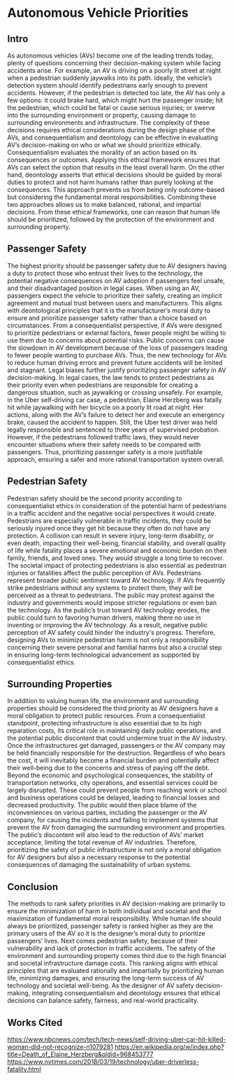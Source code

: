 # Autonomous Vehicle Priorities 

## Intro
As autonomous vehicles (AVs) become one of the leading trends today, plenty of questions concerning their decision-making system while facing accidents arise. For example, an AV is driving on a poorly lit street at night when a pedestrian suddenly jaywalks into its path. Ideally, the vehicle’s detection system should identify pedestrians early enough to prevent accidents. However, if the pedestrian is detected too late, the AV has only a few options: it could brake hard, which might hurt the passenger inside; hit the pedestrian, which could be fatal or cause serious injuries; or swerve into the surrounding environment or property, causing damage to surrounding environments and infrastructure. The complexity of these decisions requires ethical considerations during the design phase of the AVs, and consequentialism and deontology can be effective in evaluating AV’s decision-making on who or what we should prioritize ethically. Consequentialism evaluates the morality of an action based on its consequences or outcomes. Applying this ethical framework ensures that AVs can select the option that results in the least overall harm. On the other hand, deontology asserts that ethical decisions should be guided by moral duties to protect and not harm humans rather than purely looking at the consequences. This approach prevents us from being only outcome-based but considering the fundamental moral responsibilities. Combining these two approaches allows us to make balanced, rational, and impartial decisions. From these ethical frameworks, one can reason that human life should be prioritized, followed by the protection of the environment and surrounding property.

## Passenger Safety
The highest priority should be passenger safety due to AV designers having a duty to protect those who entrust their lives to the technology, the potential negative consequences on AV adoption if passengers feel unsafe, and their disadvantaged position in legal cases. When using an AV, passengers expect the vehicle to prioritize their safety, creating an implicit agreement and mutual trust between users and manufacturers. This aligns with deontological principles that it is the manufacturer’s moral duty to ensure and prioritize passenger safety rather than a choice based on circumstances. From a consequentialist perspective, if AVs were designed to prioritize pedestrians or external factors, fewer people might be willing to use them due to concerns about potential risks. Public concerns can cause the slowdown in AV development because of the loss of passengers leading to fewer people wanting to purchase AVs. Thus, the new technology for AVs to reduce human driving errors and prevent future accidents will be limited and stagnant. Legal biases further justify prioritizing passenger safety in AV decision-making. In legal cases, the law tends to protect pedestrians as their priority even when pedestrians are responsible for creating a dangerous situation, such as jaywalking or crossing unsafely. For example, in the Uber self-driving car case, a pedestrian, Elaine Herzberg was fatally hit while jaywalking with her bicycle on a poorly lit road at night. Her actions, along with the AV’s failure to detect her and execute an emergency brake, caused the accident to happen. Still, the Uber test driver was held legally responsible and sentenced to three years of supervised probation. However, if the pedestrians followed traffic laws, they would never encounter situations where their safety needs to be compared with passengers. Thus, prioritizing passenger safety is a more justifiable approach, ensuring a safer and more rational transportation system overall.

## Pedestrian Safety
Pedestrian safety should be the second priority according to consequentialist ethics in consideration of the potential harm of pedestrians in a traffic accident and the negative social perspectives it would create. Pedestrians are especially vulnerable in traffic incidents, they could be seriously injured once they get hit because they often do not have any protection. A collision can result in severe injury, long-term disability, or even death, impacting their well-being, financial stability, and overall quality of life while fatality places a severe emotional and economic burden on their family, friends, and loved ones. They would struggle a long time to recover. The societal impact of protecting pedestrians is also essential as pedestrian injuries or fatalities affect the public perception of AVs. Pedestrians represent broader public sentiment toward AV technology. If AVs frequently strike pedestrians without any systems to protect them, they will be perceived as a threat to pedestrians. The public may protest against the industry and governments would impose stricter regulations or even ban the technology. As the public’s trust toward AV technology erodes, the public could turn to favoring human drivers, making there no use in inventing or improving the AV technology. As a result, negative public perception of AV safety could hinder the industry's progress. Therefore, designing AVs to minimize pedestrian harm is not only a responsibility concerning their severe personal and familial harms but also a crucial step in ensuring long-term technological advancement as supported by consequentialist ethics.

## Surrounding Properties
In addition to valuing human life, the environment and surrounding properties should be considered the third priority as AV designers have a moral obligation to protect public resources. From a consequentialist standpoint, protecting infrastructure is also essential due to its high reparation costs, its critical role in maintaining daily public operations, and the potential public discontent that could undermine trust in the AV industry. Once the infrastructures get damaged, passengers or the AV company may be held financially responsible for the destruction. Regardless of who bears the cost, it will inevitably become a financial burden and potentially affect their well-being due to the concerns and stress of paying off the debt. Beyond the economic and psychological consequences, the stability of transportation networks, city operations, and essential services could be largely disrupted. These could prevent people from reaching work or school and business operations could be delayed, leading to financial losses and decreased productivity. The public would then place blame of the inconveniences on various parties, including the passenger or the AV company, for causing the incidents and failing to implement systems that prevent the AV from damaging the surrounding environment and properties. The public’s discontent will also lead to the reduction of AVs’ market acceptance, limiting the total revenue of AV industries. Therefore, prioritizing the safety of public infrastructure is not only a moral obligation for AV designers but also a necessary response to the potential consequences of damaging the sustainability of urban systems.

 ## Conclusion
The methods to rank safety priorities in AV decision-making are primarily to ensure the minimization of harm in both individual and societal and the maximization of fundamental moral responsibility. While human life should always be prioritized, passenger safety is ranked higher as they are the primary users of the AV so it is the designer’s moral duty to prioritize passengers’ lives. Next comes pedestrian safety, because of their vulnerability and lack of protection in traffic accidents. The safety of the environment and surrounding property comes third due to the high financial and societal infrastructure damage costs. This ranking aligns with ethical principles that are evaluated rationally and impartially by prioritizing human life, minimizing damages, and ensuring the long-term success of AV technology and societal well-being. As the designer of AV safety decision-making, integrating consequentialism and deontology ensures that ethical decisions can balance safety, fairness, and real-world practicality.

## Works Cited
https://www.nbcnews.com/tech/tech-news/self-driving-uber-car-hit-killed-woman-did-not-recognize-n1079281
https://en.wikipedia.org/w/index.php?title=Death_of_Elaine_Herzberg&oldid=968453777
https://www.nytimes.com/2018/03/19/technology/uber-driverless-fatality.html

